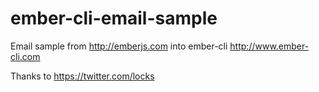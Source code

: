 # ember-cli-email-sample

Email sample from http://emberjs.com into ember-cli http://www.ember-cli.com

Thanks to https://twitter.com/locks

